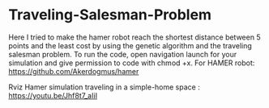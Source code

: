 # Traveling-Salesman-Problem

Here I tried to make the hamer robot reach the shortest distance between 5 points and the least cost by using the genetic algorithm and the traveling salesman problem.
To run the code, open navigation launch for your simulation and give permission to code with chmod +x.
For HAMER robot: https://github.com/Akerdogmus/hamer

Rviz Hamer simulation traveling in a simple-home space : https://youtu.be/Jhf8t7_aIiI
